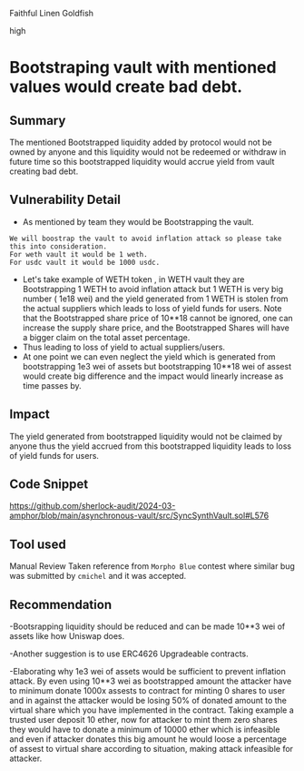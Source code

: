 Faithful Linen Goldfish

high

# Bootstraping vault with mentioned values would create bad debt.

## Summary
The mentioned Bootstrapped liquidity added by protocol would not be owned by anyone and this liquidity would not be redeemed or withdraw in future time so this bootstrapped liquidity would accrue yield from vault creating bad debt.

## Vulnerability Detail
- As mentioned by team they would be Bootstrapping the vault.
```solidity
We will boostrap the vault to avoid inflation attack so please take this into consideration.
For weth vault it would be 1 weth.
For usdc vault it would be 1000 usdc.
```
- Let's take example of WETH token , in WETH vault they are Bootstrapping 1 WETH to avoid inflation attack but 1 WETH is very big 
number ( 1e18 wei) and the yield generated from 1 WETH is stolen from the actual suppliers which leads to loss of yield funds for users.  Note that the Bootstrapped share price of 10**18 cannot be ignored, one can increase the supply share price, and the Bootstrapped Shares will have a bigger claim on the total asset percentage.
-  Thus leading to loss of yield to actual suppliers/users.
- At one point we can even neglect the yield which is generated from bootstrapping 1e3 wei of assets but bootstrapping 10**18 wei of assest would create big difference and the impact would linearly increase as time passes by.
## Impact

The yield generated from bootstrapped liquidity would not be claimed by anyone thus the yield accrued from this bootstrapped liquidity leads to loss of yield funds for users.
## Code Snippet
https://github.com/sherlock-audit/2024-03-amphor/blob/main/asynchronous-vault/src/SyncSynthVault.sol#L576
## Tool used

Manual Review
Taken reference from `Morpho Blue` contest where similar bug was submitted by `cmichel` and it was accepted.

## Recommendation

-Bootsrapping liquidity should be reduced and can be made 10**3 wei of assets like how Uniswap does.

-Another suggestion  is to use ERC4626 Upgradeable contracts.

-Elaborating why 1e3 wei of assets would be sufficient to prevent inflation attack. By even using 10**3 wei as bootstrapped amount the attacker have to minimum donate 1000x assests to contract for minting 0 shares to user and in against the attacker would be losing 50% of donated amount to the virtual share which you have implemented in the contract. Taking example a trusted user deposit 10 ether, now for attacker to mint them zero shares they would have to donate a minimum of 10000 ether which is infeasible and even if attacker donates this big amount he would loose a percentage of assest to virtual share according to situation, making attack infeasible for attacker.

